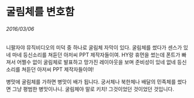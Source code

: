 굴림체를 변호함
===============

###### 2016/03/06

니팔자야 뮤직비디오의 미덕 중 하나로 굴림체 자막이 있다. 굴림체를 썼다가 센스가 있네 마네 등신소리를 쳐듣던 아저씨 PPT 제작자들이여. HY랑 휴먼을 썼는데 폰트가 빠져서 어쩔수 없이 굴림체로 발표하고 망가진 레이아웃을 보며 준비성이 있네 없네 등신소리를 쳐듣던 아저씨 PPT 제작자들이여!

병맛에 굴림체를 가하면 병맛이 배가 됩니다. 궁서체나 북한체나 배달의 민족체를 썼다면 그냥 평범한 병맛이나니. 굴림체야 말로 키치! 그것이었던 것이었던 것입니다.
